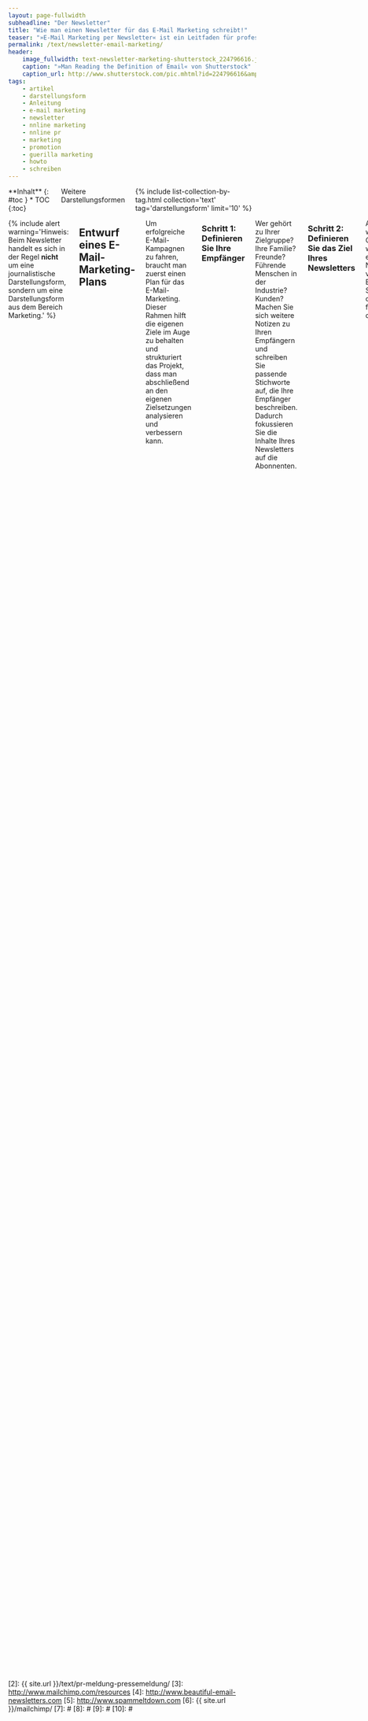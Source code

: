 ```yaml
---
layout: page-fullwidth
subheadline: "Der Newsletter"
title: "Wie man einen Newsletter für das E-Mail Marketing schreibt!"
teaser: "»E-Mail Marketing per Newsletter« ist ein Leitfaden für professionelles Online-Marketing. Neben einem E-Mail-Marketing-Plan erläutert das HowTo technische Hürden und typische Anfängerfehler."
permalink: /text/newsletter-email-marketing/
header:
    image_fullwidth: text-newsletter-marketing-shutterstock_224796616.jpg
    caption: "»Man Reading the Definition of Email« von Shutterstock"
    caption_url: http://www.shutterstock.com/pic.mhtml?id=224796616&amp;src=id
tags:
    - artikel
    - darstellungsform
    - Anleitung
    - e-mail marketing
    - newsletter
    - nnline marketing
    - nnline pr
    - marketing
    - promotion
    - guerilla marketing
    - howto
    - schreiben
---
```

<div class="row">
<div class="medium-5 medium-push-7 columns" markdown="1">
<div class="panel radius" markdown="1">
**Inhalt**
{: #toc }
*  TOC
{:toc}
</div>

<div class="font-size-h4 b10 sans">Weitere Darstellungsformen</div>
{% include list-collection-by-tag.html collection='text' tag='darstellungsform' limit='10' %}


</div><!-- /.medium-5.columns -->
<div class="medium-7 medium-pull-5 columns" markdown="1">

{% include alert warning='Hinweis:  Beim Newsletter handelt es sich in der Regel <strong>nicht</strong> um eine journalistische Darstellungsform, sondern um eine Darstellungsform aus dem Bereich Marketing.' %}



## Entwurf eines E-Mail-Marketing-Plans

Um erfolgreiche E-Mail-Kampagnen zu fahren, braucht man zuerst einen Plan für das E-Mail-Marketing. Dieser Rahmen hilft die eigenen Ziele im Auge zu behalten und strukturiert das Projekt, dass man abschließend an den eigenen Zielsetzungen analysieren und verbessern kann.


### Schritt 1: Definieren Sie Ihre Empfänger

Wer gehört zu Ihrer Zielgruppe? Ihre Familie? Freunde? Führende Menschen in der Industrie? Kunden? Machen Sie sich weitere Notizen zu Ihren Empfängern und schreiben Sie passende Stichworte auf, die Ihre Empfänger beschreiben. Dadurch fokussieren Sie die Inhalte Ihres Newsletters auf die Abonnenten.


### Schritt 2: Definieren Sie das Ziel Ihres Newsletters

Aus welchem Grund wollen Sie einen Newsletter verschicken? Beantworten Sie sich dazu die folgenden drei Fragen:

1.  Warum wollen meine Empfänger von mir hören?
3.  Welche hilfreichen Informationen kann ich meinen Empfängern bieten?
5.  Was will ich mit meinen Newsletter erreichen?


### Schritt 3: Beschreiben Sie Ihr Ziel

Das Definieren von Zielen ist ein wichtiger Teil des Marketing-Plans. Wenn Sie sich Ziele für Ihren Newsletter stecken, können Sie anschließend besser überprüfen, ob Sie diese auch erreicht haben. Wollen Sie die Anzahl von Empfängern vergrößern? Wollen Sie bessere Klickzahlen für Ihre Website erreichen? Der Start ist schwierig und zuerst sollte das Ziel sein, eine konstante und loyale Leserschaft aufzubauen. Sie werden nicht sofort Effekte des Newsletters spüren.

Wenn Sie jedoch qualitativ hochwertige Newsletter produzieren, profitieren Sie auf lange Sicht und Erfolge mehren sich dann mit der Zeit. Betreiben Sie ein wenig Brainstorming und fragen Sie sich, was Sie in den nächsten sechs Monaten erreichen wollen. Dann schreiben Sie sich drei Dinge auf:

1.  Wie lautet das Ziel?
3.  Wie erreiche ich das Ziel?
5.  Wie messe ich den Erfolg?


### Schritt 4: Legen Sie die Frequenz für den Versand fest

Setzen Sie sich mit Ihrem Kalender hin und fragen Sie sich: Welche Taktung bzw. Frequenz ist für den Newsletter bzw. Ihre Empfänger sinnvoll? Empfehlenswert ist es, den Newsletter zumindest einmal pro Monat zu verschicken. Fühlen Sie sich jedoch nicht genötigt einen Newsletter zu verschicken, wenn es nichts Wissenswertes zu berichten gibt.

Vermeiden Sie jedoch eine zu große Zeitspanne. Einige Ihrer Abonnenten könnten vergessen haben, dass Sie sich für Ihren Newsletter persönlich entschieden haben. Verschicken Sie auch Ihren Newsletter auch nicht in einer zu hohen Frequenz, da dass ein Gefühl von Spamming beim Empfänger hinterlässt.


![]({{ site.urlimg }}text-email-marketing.jpg)

### Schritt 5: Erstellen Sie einen Zeitplan

Im letzten Schritt müssen Sie noch festlegen, wann Sie ihren Newsletter verschicken. Nehmen Sie sich Ihren Kalender zur Brust und legen Sie eine Deadline fest, wann welcher Arbeitsschritt abgearbeitet sein muss. Ein Plan könnte z.B. so aussehen:

Tag 1
:   Legen Sie die Themen für den nächsten Newsletter fest und welche Bilder/Fotos/Grafiken Sie nutzen könnten.

Tag 2
:   Schreiben Sie die Texte für Ihren Newsletter und suchen Sie Bilder/Fotos/Grafiken heraus.

Tag 3
:   Erstellen Sie den Newsletter mit Ihrer Software und checken Sie die Inhalte auf grammatikalische Fehler, Rechtschreibung und Design und schicken Sie TestE-Mails an sich selbst, um die Qualität des Newsletters zu überprüfen.

Tag 4
:   Verschicken Sie Ihren neuen Newsletter.



## Typische Anfängerfehler

1.  Sie haben keine Erlaubnis für die Verwendung einer E-Mail-Adresse einen Newsletter zu schicken, weil der Empfänger sich nicht selbstständig in den Newsletter eingetragen hat bzw. seine Erlaubnis gegeben hat, ihm Newsletter zuzustellen.
3.  Transactional E-Mails sind nicht das Gleiche wie ein Newsletter. Trennen Sie Ihren e-commerce-Bereich deutlich gegen den Marketing-Bereich ab, damit Sie nicht Ihre Kunden verunsichern und im schlimmsten Fall verlieren.
5.  Einer – wenn nicht der größte Fehler – bei einer E-Mail-Kampagne ist Hektik, Zeitdruck und eine fehlende Planung. Verschicken Sie keinen Newsletter unter Zeitdruck. Dadurch vermeiden Sie überflüssige Fehler. Denn eine fehlende Planung wirkt sich kontraproduktiv aus und stellt Ihre Produkte womöglich sogar falsch dar. Im schlimmsten Fall erreicht die Kampagne nicht die richtigen Adressaten oder die Abonnenten bestellen den unzureichenden Newsletter gleich ab.
7.  Machen Sie nicht den Fehler und denken, dass die Leute von Ihnen hören wollen. Wollen Sie einen Pitch vermarkten, dann verschicken Sie lieber persönliche E-Mails und nehmen Sie so Kontakt auf. Aber spammen Sie nicht ungefragt Ihr Umfeld zu.
9.  Selbst wenn Sie E-Mail-Adressen korrekt eingesammelt haben und Interessenten Ihren Newsletter selbstständig abonniert haben, kann es vorkommen, dass diese ihren Newsletter als Spam melden. Das liegt dann in der Regel an der Tatsache, dass die Abonnenten Ihre Einwilligung vergessen haben, weil diese bereits Monate zurückliegt. Seien Sie deshalb vorsichtig, beim unregelmäßigen Versand von Newslettern.
11.  Kaufen Sie keine E-Mail-Adressen Dritter. Denn sollten Sie den Adressaten einfach einen Newsletter zustellen, kann dieser leicht als Spam eingestuft werden. Außerdem schaden Sie Ihrer Marke, wenn Sie unerlaubt E-Mails an Ihnen Unbekannte Adressaten verschicken.
13.  Treffen Sie den richtigen Ton in ihren Newslettern und fragen Sie sich: Was würden meine Kunden in dem Newsletter interessieren? Was hilft Ihnen weiter? Welche Inhalte erwarten Sie von diesem Newsletter? Schreiben Sie also nicht wie ein Autoverkäufer und beherzigen Sie folgende Punkte:  

* Übertreiben Sie nicht die Verwendung von Ausrufezeichen!!!!!!!!!
* SCHREIEN SIE IHRE KUNDEN IM NEWSLETTER NICHT PERMANENT IN GROSSBUCHSTABEN AN!
* Konvertieren Sie den Newsletter in korrektes HTML und kopieren Sie den Text nicht einfach aus ihrem Word-Dokument »rüber«.
* Gestalten Sie Ihren Newsletter einheitlich und benutzen Sie bitte nicht <strong><span style="color: #fabb00;">alle</span> <span style="color: #00792c;">Farben</span> <span style="color: #005380;">des</span> <span style="color: #900055;">Regenbogens</span></strong> innerhalb des Textes.
* Benutzen Sie nie das Wort »Test« in der Betreffzeile.
* Verschicken Sie keinen Newsletter, der nur aus einem Bild ohne Text besteht.

14.  Benutzen Sie als Absender Ihres Newsletters nicht eine persönliche E-Mail-Adresse. Verschicken Sie einen Newsletter, dann vermeiden Sie Reply-Adressen wie GMX, Yahoo!, Hotmail oder GooglE-Mail. Benutzen Sie eine E-Mail-Adresse, die Ihre Firma bzw. Ihr Produkt widerspiegelt.
15.  Nach dem Newsletter, ist vor dem nächsten Newsletter. Verbessern Sie kontinuierlich Ihren Newsletter und analysieren Sie Ihre Kampagnen. Benutzen Sie Statistikwerkzeuge, um Ihre Empfänger und deren Interessen besser kennenzulernen. Je besser Sie Ihre Empfänger kennen und auf Ihre Wünschen eingehen, desto effektiver sind Ihre Kampagnen.



## Wie man den E-Mail-Verteiler weiter ausbaut

<figure>
<img src="{{ site.urlimg }}text-email-marketing-shutterstock_248957974.png">
<figcaption class="text-right"><a href="http://www.shutterstock.com/pic.mhtml?id=248957974&amp;src=id">»Newsletter illustration with laptop« von Shutterstock</a></figcaption>    
</figure>

Um die Reichweite seines eigenen Newsletters auszubauen, stehen zahlreiche Möglichkeiten zur Verfügung. Im Weiteren erkläre ich, wie Sie Ihren E-Mail-Verteiler weiter ausbauen.

1. Sammeln Sie über ein HTML-Formular neue Adressen an prominenter Stelle Ihrer Website. Je weniger Eingaben für den neuen Abonnenten notwendig sind, desto eher füllt er das Formular aus. Fragen Sie darum nur nach E-Mail-Adresse und Namen – oder nur nach der E-Mail-Adresse.
3. Überzeugen Sie mit Hilfe eines Newsletter-Archivs neugierige Besucher von der Qualität ihres Newsletters.
5. Erwähnen Sie ihren kostenlosen Newsletter auf Seminaren und Vorträgen und setzen Sie einen Link zum Anmeldeformular auf die letzte Seite Ihrer Präsentation.
7. Weisen Sie in ihrer E-Mail-Signatur und in der Signatur ihrer Mitarbeiter mit einem Link auf den Newsletter hin. Der Link in der Signatur sollte direkt auf das Anmeldeformular des Newsletters verweisen.
9. Fragen Sie jeden Interessenten und Kunden, der sich für ihr Produkt interessiert oder es kauft, ob er in ihren Newsletter-Verteiler aufgenommen werden will.
11. Bitten Sie oder verweisen Sie Ihre Leser und Empfänger darauf, den Newsletter Freunden weiterzuempfehlen.
13. Offerieren Sie ein relevantes und nützliches Geschenk als Gegenleistung für ein Newsletter-Abonnement.
15. Verlosen Sie Geschenke unter den Newsletter-Abonnenten und schreiben Sie auf Ihrer Website darüber.
17. Wenn Sie mit Kollegen und Kunden Visitenkarten austauschen, fragen Sie, ob Sie die E-Mail in Ihren Newsletter aufnehmen dürfen. Markieren Sie direkt diejenigen Adressen, die nicht an dem Newsletter interessiert sind. So beugen Sie vor, versehentlich jemanden ungefragt in den Newsletter aufzunehmen.
19. Verweisen Sie auf Briefumschlägen und -bögen auf den Newsletter per Link.
21. Bauen Sie einen Newsletter-Hinweis nach Artikel auf Ihrem Blog ein.
23. Erwähnen Sie den Newsletter auf ihren eigenen Flyern, Umschlägen oder auf ihrem Anrufbeantworter oder in der Warteschleife.
25. Drucken Sie regelmäßig Newsletter aus und legen Sie diese im Eingangsbereich Ihres Büros oder am Empfang zum mitnehmen aus.
27. Sammeln Sie E-Mail-Adressen nach Vorträgen über ein ausgedrucktes Formular.
29. Sammeln Sie bei einer Veranstaltung E-Mail-Adressen am Eingang/Eingangsbereich, wenn Kunden Tickets kaufen oder die Konferenz besuchen.


### Die Funktionsweise von HTML-E-Mails

Der Versand von HTML-E-Mails gestaltet sich alles andere als trivial. Besonders die verschiedenen E-Mail-Programme und Möglichkeiten eine HTML-E-Mail abzurufen erschweren das einheitliche Aussehen und die einwandfreie Darstellung eines HTML-Newsletters. Trotzdem empfiehlt sich die Verwendung von HTML-E-Mails, da heute mittlerweile die Meisten Abonnenten HTML-fähige Programme und Services nutzen. Trotzdem schadet ein gewisses Hintergrundwissen nicht, um Fehler zu vermeiden bzw. auszumerzen.


### Das Multipart/Alternative MIME Format

Der wichtigste technische Aspekt beim Versand von HTML-E-Mails ist die Tatsache, dass man nicht einfach eine HTML-Datei an die E-Mail anhängt. Auch reicht es nicht aus einfach HTML-Code in eine E-Mail hineinzukopieren. In den Standardeinstellungen verschicken die meisten Programme reine Text-E-Mails. Um jedoch HTML-E-Mails zu verschicken, muss das Programm gleichzeitig eine Text-E-Mail und eine HTML-E-Mail verschicken. Je nachdem, welches Format das Empfängerprogramm lesen kann, wird die Text- oder HTML-E-Mail angezeigt. Der Name für dieses Format lautet Multipart-Alternative-MIME.


### Über die Verwendung von Bilddateien in HTML-E-Mails

Der Hauptgrund HTML-E-Mails zu verschicken, ist die Möglichkeit Bilder in die E-Mail einzubauen. Um Bilder korrekt einzubauen, legt man sie zuerst auf einen Server im Web ab. Dann verweist man in der HTML-E-Mail auf diese Bilder. Je nach Einstellungen lädt das E-Mail-Programm des Empfängers die Bilder automatisch nach oder der Benutzer muss ausdrücklich den Download der Bilder bestätigen.

Durch den Upload von Grafiken auf eigene Server kann man E-Mails tracken. Denn über den Server, der die Bilder ausliefert, kann man herausfinden, ob die Grafiken und Bilder tatsächlich abgerufen werden. Diese Technik nutzen auch Spammer, um herauszufinden, ob eine E-Mail tatsächlich geöffnet wurde.

Baut man Bilder in eine HTML-E-Mail ein, sollte diese mit einem direkten Link auf die Datei geschehen. Z.B. so:

`<img src="http://www.ihredomain.de/images/logo.jpg">`

Aber nicht so:

`<img src="/images/logo.jpg">`


### Der eigentliche Versand der HTML-E-Mail

Verschickt man HTML-E-Mails an eine Gruppe von Empfängern, sollte man jede E-Mail einzeln an den jeweiligen Empfänger verschicken. Benutzt man das CC-Feld für sämtliche Adressen verrät man einerseits seinen kompletten Verteiler und stellt die Empfänger bloß und verhindert andererseits das individuelle Tracking.

Verschicken Sie HTML-Newsletter in Eigenregie nutzen Sie nie das CC-Feld für die Empfänger, sondern schützen Sie ihre Empfänger und benutzen Sie das BCC-Feld. Dieses verhindert das der jeweilige Empfänger alle anderen E-Mail-Adressaten mitbekommt.



## Das Double-Opt-In-Verfahren

Beim Double-Opt-In-Verfahren handelt es sich um ein Anmeldeverfahren, mit dem unterbunden werden soll, dass Menschen ohne ihr Einverständnis einen Newsletter erhalten. Hat ein User auf einer Website seine E-Mail-Adresse hinterlassen, um fortan einen Newsletter zu abonnieren, erhält er erst mal eine automatisch generierte E-Mail. Darin enthalten ist ein Bestätigungslink vor, mit dessen Aufruf das Abon­nement aktiviert wird. Auf diese Weise bestätigt der Newsletter-Abonnent also zwei Mal, dass er den Newsletter tatsächlich beziehen möchte. Dadurch wird verhindert, dass Fremde eine E-Mail-Adresse einfach aus Spaß oder Bosheit in einen E-Mail-Verteiler eintragen können. Wird nämlich die Nachfrage-E-Mail ignoriert, wird die E-Mail-Adresse so lange nicht in den Verteiler aufgenommen, bis der Link ange­klickt wird.

Natürlich hat dieses Verfahren auch einen Nachteil: Faule oder weniger motivierte Interessenten bleiben beim Double-Opt-In-Verfahren auf der Strecke, wenn sie nicht auf den Bestätigungslink klicken. Auch die Newsletter-Interessenten, die dieses Verfahren nicht kennen, werden eventuell abgeschreckt. Deshalb ist es besonders wichtig, den Vorgang so unkompliziert und einfach wie möglich zu halten.

Trotz dieser offensichtlichen Nachteile setzen alle professionellen Services und Newsletter-Anbieter auf dieses Verfahren. Ein fairer und korrekter Umgang mit Menschen zahlt sich am Ende immer aus. Deshalb verzichten Sie lieber auf ein paar weniger interessierte Leser, um die wirklich Neugierigen bei der Stange zu halten. Das Double-Opt-In-Verfahren haben alle regulären Onlineservices und fortgeschrittene Programme als Funktion integriert. Sie brauchen lediglich die Texte der Double-Opt-In-Nachrichten den eigenen Vorstellungen anzupassen, den Rest übernimmt der Service.



## Aufbau eines professionellen HTML-Newsletters

1.  Im Absenderfeld nennen Sie ihre Firma/Projekt mit Namen. Dadurch erkennen die Empfänger direkt, von wem die E-Mail verschickt wurde. Diese Auszeichnung verhindert, dass ihre E-Mails schnell vom Empfänger als Spam markiert werden.
3.  In die Betreffzeile schreiben Sie einen relevanten Titel. Professionelle und ernsthafte Newsletter kennzeichnen darüberhinaus E-Mails als Pressemeldung oder Pressetext in der Betreffzeile.
5.  Das An-Feld ihrer E-Mail sollte nicht die E-Mail-Adresse des Empfängers anzeigen, sondern seinen korrekten Namen.
7.  Jeder legale Newsletter beinhaltet einen Link, über welchen sich Empfänger direkt aus dem Newsletter-Verteiler austragen können. Natürlich wollen Sie nicht, dass Empfänger ihre E-Mail aus dem Verteiler nehmen. Sie können diese auch nicht festhalten. Erzeugen Sie Vertrauen, indem Sie in der Kopf- und spätestens in der Fußzeile einen Link präsentieren über welchen man den Newsletter abbestellen kann.
9.  Im Kopfbereich empfiehlt es sich einen Link »Diese E-Mail im Browser anzeigen« zu positionieren. Sollte wider Erwarten ein Empfänger eine HTML-E-Mail nicht lesen können, kann er sich über diesen Link den gesamten Newsletter im Browser anzeigen lassen. Dieser Link gibt dem Empfänger außerdem die Möglichkeit den Link zum jeweiligen Newsletter weiterzukommunizieren.
11.  Jeder Newsletter braucht ein Impressum mit ihren Konkaktdaten. Ein Impressum wird einerseits nach deutschem Recht verlangt, andererseits ermöglicht es Rückmeldungen und verleiht ihrem Newsletter einen seriösen Anstrich.
13.  Es ist eine gute Idee innerhalb des Newsletter noch eine Erinnerung für den Empfänger zu schreiben, die z.B. so lauten könnte: »Sie empfangen diesen Newsletter, weil Sie sich auf unserer Website dafür entschieden haben«. Wie bereits erwähnt, vergessen Empfänger über die Wochen und Monate, dass sie sich in ihren Newsletter eingetragen haben. Eine kleine Erinnerung hilft somit auf die Sprünge und verhindert den Klick auf Löschen oder Diese E-Mail als Spam markieren.
15.  Erstellen Sie bei größeren Newslettern ein Inhaltsverzeichnis, das im Kopfbereich der E-Mail anzeigt wird. Wenn Sie z.B. einen umfangreichen Newsletter mit den zehn neuesten Büchers des Verlages verschicken, hilft ein Inhaltsverzeichnis, damit der Empfänger sich schnell einen Überblick verschaffen kann. Schließlich wollen Sie nicht die Zeit des Abonnenten verschwenden, sondern ihn schnell zu den für ihn relevanten Informationen leiten.

## Häufige Fehler bei Newslettern

1. Verweisen Sie – wie weiter oben erwähnt – mit einem direkten Link auf Bilder.
2. Benutzen Sie kein Javascript, Flash oder ActiveX in ihrem Newsletter.
3. Halten Sie den Newsletter funktional und vermeiden Sie beim Design nicht überengagiert zur Sache zu gehen.
4. Verlinken Sie keine externe CSS-Datei. Denn alle Informationen zu den CSS-Styles gehören in den `<head>`-Bereich und/oder in die Tags im `<body>`-Bereich.
5. Die ärgerlichsten Fehler beim Versand von Newslettern passieren besonders dann, wenn man den Newsletter vor dem Versand nicht noch einmal mit einer Checkliste nach Fehlern untersucht hat. Ihnen ist es sicherlich auch schon einmal passiert, dass Sie einen Newsletter »aus Versehen« zweimal bekommen haben, weil im ersten Teil ein wichtiger Link oder Attachments fehlten.
6. Nach deutschem Gesetz darf man Empfängern, die nicht eindrücklich eingewilligt haben, keinen Newsletter kalt zustellen. Im schlimmsten Fall verklagt Sie der Empfänger, weil er Sie als Spammer bezichtigt.
7. Was juristisch für die Versender von Werbe-Mails (und Spam) gilt, ist auch für die Versender von Newslettern relevant. Nach der Anti-Spam-Regelung im Gesetz gegen unlauteren Wettbewerb dürfen WerbE-Mails nur nach vorherigem Einverständnis des Empfängers verschickt werden. Wird dies nicht beachtet, stellen sie nach dem Gesetz eine unzumutbare Belästigung dar, die Schadensersatzansprüche zur Folge haben kann. Newsletter dürfen daher nur auf Anforderung und niemals an alle Empfänger einer auf anderem Wege entstandenen Adressliste verschickt werden.
8. Wenn man HTML-Newsletter selbst mit Hilfe eines HTML-Programmes erstellen will, dann verzichtet man auf WYSIWYG-Editor. Benutzen Sie stattdessen einen professionellen HTML-Editor. Denn WYSIWYG-Editore blähen den Code unnötig auf und die Wahrscheinlichkeit häuft sich, dass der HTML-Newsletter nicht korrekt angezeigt wird, weil Sie keinen sauberen Code produziert haben.
9. Verschicken Sie in ihrem Newsletter nicht nur ein riesiges Bild. Im schlimmsten Fall wird es nicht angezeigt – und die Wahrscheinlichkeit ist groß – und sämtliche »Inhalte« erreichen nicht den Empfänger. Außerdem nutzen Spammer diese Art von HTML-E-Mails.



## Checkliste für erfolgreiche Newsletter


### Gestaltung

1.  Vermeiden Sie im Betreff den vermehrten Einsatz von Sonderzeichen und Großbuchstaben.
3.  Verzichten Sie auf eine Personalisierung in der Betreffzeile.
5.  Verwenden Sie keine unseriösen und marktschreierischen Begriffe.
7.  Versenden Sie keine Anhänge (wenn doch, dann nur kleine Dateien in bekann­ten Formaten wie PDF, JPG oder RTF).
9.  Nennen Sie einen Ansprechpartner und geben Sie ein Impressum mit Kontakt­möglichkeiten an.


### Adressangaben

1.  Schaffen Sie Vertrauen und wählen Sie eine seriöse Versandadresse, die in Ver­bindung mit dem Versender steht.
3.  Verwenden Sie eine gültige Absender- und Antwortadresse.
5.  Achten Sie auf einen gültigen Domainnamen des Mailservers.


### und Abmeldung des Newsletters

1.  Bieten Sie eine Double-Opt-In-Funktion für das Anmelden zum Newsletter an. 
3.  Richten Sie einen Unsubscribe-Link oder eine Möglichkeit zur Abmeldung des Newsletters ein.
5.  Integrieren Sie eine Datenschutzerklärung, um weiteres Vertrauen zu schaffen.
7.  Löschen Sie abgemeldete E-Mail-Adressen sicher und verbindlich.


### Verhaltensregeln

1.  Seien Sie für Rückmeldungen und Beschwerden in kürzester Zeit erreichbar.
3.  Nehmen Sie Beschwerden ernst und reagieren Sie möglichst prompt.
5.  Löschen Sie E-Mail-Adressen, die über eine Fehlermeldung zurückkommen.



## Weiterführende Links, Quellen und Bücher

* [Ausführliches Marketing-Glossar][1]
* [Wie man eine PR-Meldung schreibt!][2]
* [Englischsprachige Anleitungen zum Thema Newsletter][3] von [Mailchimp][6]
* [Inspirationsquelle für gut gestaltete Newsletter][4]
* [»Design trends and patterns in html email design«][5]




## Weitere Darstellungsformen

{% include list-collection-by-tag.html collection='text' tag='darstellungsform' limit='10' %}


</div><!-- /.medium-7.columns -->
</div><!-- /.row -->




 [1]: http://www.eyedee-media.com/marketing/glossar.html
 [2]: {{ site.url }}/text/pr-meldung-pressemeldung/
 [3]: http://www.mailchimp.com/resources
 [4]: http://www.beautiful-email-newsletters.com
 [5]: http://www.spammeltdown.com
 [6]: {{ site.url }}/mailchimp/
 [7]: #
 [8]: #
 [9]: #
 [10]: #
